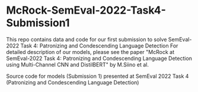 # McRock-SemEval-2022-Task4-Submission1
This repo contains data and code for our first submission to solve SemEval-2022 Task 4: Patronizing and Condescending Language Detection
For detailed description of our models, please see the paper "McRock at SemEval-2022 Task 4: Patronizing and Condescending
Language Detection using Multi-Channel CNN and DistilBERT" by M.Siino et al.


Source code for models (Submission 1) presented at SemEval 2022 Task 4 (Patronizing and Condescending Language Detection)
